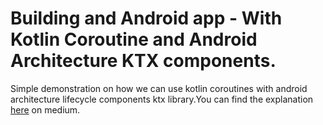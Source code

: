# Building and Android app - With Kotlin Coroutine and Android Architecture KTX components.
Simple demonstration on how we can use kotlin coroutines with android architecture lifecycle components ktx library.You can find the explanation [here](https://medium.com/@sktowsif/build-an-android-app-using-kotlin-coroutine-with-ktx-dependencies-79062c53ca51) on medium.


